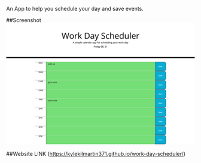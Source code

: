 An App to help you schedule your day and save events.

##Screenshot
![Screenshot](./work-day-scheduler.jpg)

##Website
LINK (https://kylekilmartin371.github.io/work-day-scheduler/)

